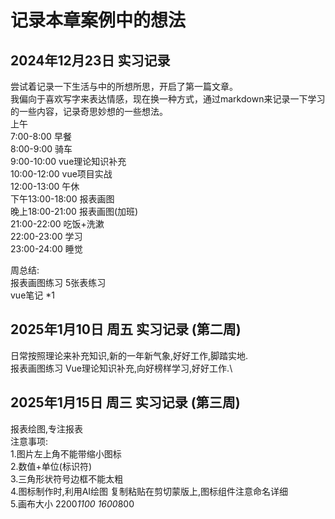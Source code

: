 # 记录本章案例中的想法

## 2024年12月23日 实习记录 
尝试着记录一下生活与中的所想所思，开启了第一篇文章。\
我偏向于喜欢写字来表达情感，现在换一种方式，通过markdown来记录一下学习的一些内容，记录奇思妙想的一些想法。\
上午\
    7:00-8:00  早餐\
    8:00-9:00  骑车 \
    9:00-10:00 vue理论知识补充\
    10:00-12:00 vue项目实战\
    12:00-13:00 午休\
下午13:00-18:00 报表画图\
晚上18:00-21:00 报表画图(加班)\
    21:00-22:00 吃饭+洗漱\
    22:00-23:00 学习\
    23:00-24:00 睡觉


周总结:\
    报表画图练习 5张表练习\
    vue笔记 *1

## 2025年1月10日 周五 实习记录 (第二周) 
日常按照理论来补充知识,新的一年新气象,好好工作,脚踏实地.\
报表画图练习 Vue理论知识补充,向好榜样学习,好好工作.\

## 2025年1月15日 周三 实习记录 (第三周)
报表绘图,专注报表\
注意事项:\
1.图片左上角不能带缩小图标\
2.数值+单位(标识符)\
3.三角形状符号边框不能太粗\
4.图标制作时,利用AI绘图 复制粘贴在剪切蒙版上,图标组件注意命名详细\
5.画布大小 2200*1100  1600*800





